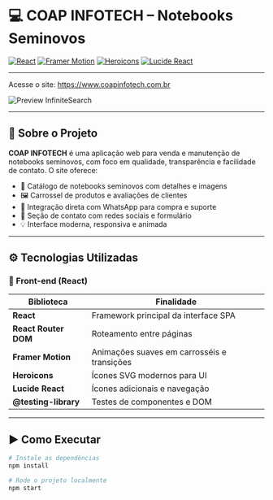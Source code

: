 # 💻 COAP INFOTECH – Notebooks Seminovos

[![React](https://img.shields.io/badge/React-19.1.0-61dafb?style=for-the-badge&logo=react)](https://react.dev/)
[![Framer Motion](https://img.shields.io/badge/Framer_Motion-12.15.0-black?style=for-the-badge&logo=framer)](https://www.framer.com/motion/)
[![Heroicons](https://img.shields.io/badge/Heroicons-2.2.0-blue?style=for-the-badge&logo=heroicons)](https://heroicons.com/)
[![Lucide React](https://img.shields.io/badge/Lucide-0.511.0-0ea5e9?style=for-the-badge&logo=lucide)](https://lucide.dev/)

---
Acesse o site: https://www.coapinfotech.com.br

![Preview InfiniteSearch](https://raw.githubusercontent.com/usuario/repositorio/main/public/images/tela.png)

---

## 🧠 Sobre o Projeto

**COAP INFOTECH** é uma aplicação web para venda e manutenção de notebooks seminovos, com foco em qualidade, transparência e facilidade de contato. O site oferece:

- 🎯 Catálogo de notebooks seminovos com detalhes e imagens
- 🖼️ Carrossel de produtos e avaliações de clientes
- 📱 Integração direta com WhatsApp para compra e suporte
- 📢 Seção de contato com redes sociais e formulário
- 💡 Interface moderna, responsiva e animada

---

## ⚙️ Tecnologias Utilizadas

### 🎨 Front-end (React)

| Biblioteca         | Finalidade                                      |
|--------------------|-------------------------------------------------|
| **React**          | Framework principal da interface SPA            |
| **React Router DOM** | Roteamento entre páginas                       |
| **Framer Motion**  | Animações suaves em carrosséis e transições     |
| **Heroicons**      | Ícones SVG modernos para UI                     |
| **Lucide React**   | Ícones adicionais e navegação                   |
| **@testing-library** | Testes de componentes e DOM                    |

---

## ▶️ Como Executar

```bash
# Instale as dependências
npm install

# Rode o projeto localmente
npm start
